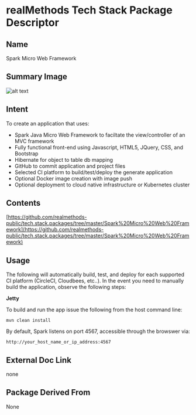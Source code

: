 # realMethods Tech Stack Package Descriptor

## Name
Spark Micro Web Framework

## Summary Image
![alt text](http://www.realmethods.com/infopages/img/spark.micro.png)

## Intent
To create an application that uses:

- Spark Java Micro Web Framework to faciltate the view/controller of an MVC framework
- Fully functional front-end using Javascript, HTML5, JQuery, CSS, and Bootstrap
- Hibernate for object to table db mapping
- GitHub to commit application and project files
- Selected CI platform to build/test/deploy the generate application
- Optional Docker image creation with image push
- Optional deployment to cloud native infrastructure or Kubernetes cluster

## Contents
[https://github.com/realmethods-public/tech.stack.packages/tree/master/Spark%20Micro%20Web%20Framework](https://github.com/realmethods-public/tech.stack.packages/tree/master/Spark%20Micro%20Web%20Framework)


## Usage

The following will automatically build, test, and deploy for each supported CI platform (CircleCI, Cloudbees, etc..).  In the event you need to manually build the application, observe the following steps:

**Jetty**

To build and run the app issue the following from the host command line: 

`mvn clean install`

By default, Spark listens on port 4567, accessible through the browswer via: 

`http://your_host_name_or_ip_address:4567`


## External Doc Link
none

## Package Derived From
None